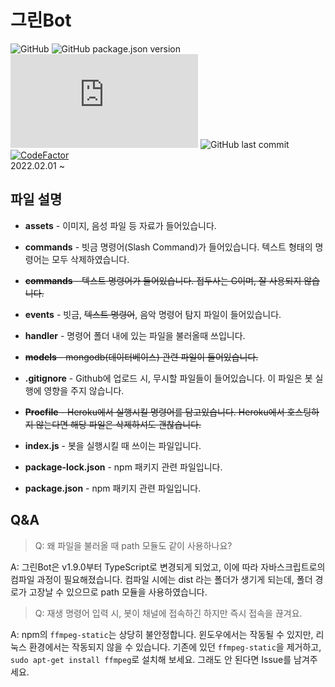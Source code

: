 # 그린Bot

![GitHub](https://img.shields.io/github/license/GreenScreen410/GreenBot-Discord?style=flat-square)
![GitHub package.json version](https://img.shields.io/github/package-json/v/GreenScreen410/GreenBot-Discord?style=flat-square)
![node-current](https://img.shields.io/node/v/discord.js?style=flat-square)
![GitHub last commit](https://img.shields.io/github/last-commit/GreenScreen410/GreenBot-Discord?style=flat-square)
[![CodeFactor](https://www.codefactor.io/repository/github/greenscreen410/greenbot-discord/badge)](https://www.codefactor.io/repository/github/greenscreen410/greenbot-discord)
</br>2022.02.01 ~

## 파일 설명

- **assets** - 이미지, 음성 파일 등 자료가 들어있습니다.

- **commands** - 빗금 명령어(Slash Command)가 들어있습니다. 텍스트 형태의 명령어는 모두 삭제하였습니다.

- ~~**commands** - 텍스트 명령어가 들어있습니다. 접두사는 G이며, 잘 사용되지 않습니다.~~

- **events** - 빗금, ~~텍스트 명령어~~, 음악 명령어 탐지 파일이 들어있습니다.

- **handler** - 명령어 폴더 내에 있는 파일을 불러올때 쓰입니다.

- ~~**models** - mongodb(데이터베이스) 관련 파일이 들어있습니다.~~

- **.gitignore** - Github에 업로드 시, 무시할 파일들이 들어있습니다. 이 파일은 봇 실행에 영향을 주지 않습니다.

- ~~**Procfile** - Heroku에서 실행시킬 명령어를 담고있습니다. Heroku에서 호스팅하지 않는다면 해당 파일은 삭제하셔도 괜찮습니다.~~

- **index.js** - 봇을 실행시킬 때 쓰이는 파일입니다.

- **package-lock.json** - npm 패키지 관련 파일입니다.

- **package.json** - npm 패키지 관련 파일입니다.

## Q&A

> Q: 왜 파일을 불러올 때 path 모듈도 같이 사용하나요?

A: 그린Bot은 v1.9.0부터 TypeScript로 변경되게 되었고, 이에 따라 자바스크립트로의 컴파일 과정이 필요해졌습니다.
컴파일 시에는 dist 라는 폴더가 생기게 되는데, 폴더 경로가 고장날 수 있으므로 path 모듈을 사용하였습니다.

> Q: 재생 명령어 입력 시, 봇이 채널에 접속하긴 하지만 즉시 접속을 끊겨요.

A: npm의 `ffmpeg-static`는 상당히 불안정합니다. 윈도우에서는 작동될 수 있지만, 리눅스 환경에서는 작동되지 않을 수 있습니다. 기존에 있던 `ffmpeg-static`을 제거하고, `sudo apt-get install ffmpeg`로 설치해 보세요. 그래도 안 된다면 Issue를 남겨주세요.
